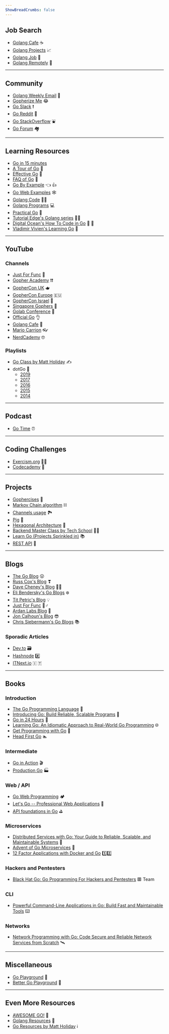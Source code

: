 ```yaml
---
ShowBreadCrumbs: false
---
```


## Job Search

- [Golang Cafe](https://golang.cafe/Join-Golang-Community) ☕
- [Golang Projects](https://www.golangprojects.com/) 📈
- [Golang Job](https://golangjob.xyz/) 👷
- [Golang Remotely](https://golangremotely.com/) 🛂

---

## Community

- [Golang Weekly Email](https://golangweekly.com/) 📧
- [Gopherize Me](https://gopherize.me/) 😂
- [Go Slack](https://invite.slack.golangbridge.org/) ❗
- [Go Reddit](https://www.reddit.com/r/golang/) 🔼
- [Go StackOverflow](https://stackoverflow.com/collectives/go) ⛲
- [Go Forum](https://forum.golangbridge.org/) 🏘

---

## Learning Resources

- [Go in 15 minutes](https://learnxinyminutes.com/docs/go/)
- [A Tour of Go](https://go.dev/tour/welcome/1) 🚎
- [Effective Go](https://go.dev/doc/effective_go) 💪
- [FAQ of Go](https://go.dev/doc/faq) 🤔
- [Go By Example](https://gobyexample.com/) 👈  👍
- [Go Web Examples](https://gowebexamples.com/) 🕸
- [Golang Code](https://golangcode.com/) 🧑‍💻
- [Golang Programs](https://www.golangprograms.com/golang-package-examples.html) 💻
- [Practical Go](https://dave.cheney.net/practical-go/presentations/gophercon-singapore-2019.html) 🔧
- [Tutorial Edge's Golang series](https://tutorialedge.net/golang/) 🧑‍🏫
- [Digital Ocean's How To Code in Go](https://www.digitalocean.com/community/tutorials/how-to-install-go-and-set-up-a-local-programming-environment-on-ubuntu-18-04) 🐙 🦑
- [Vladimir Vivien's Learning Go](https://medium.com/learning-the-go-programming-language) 🧠

---

## YouTube

### Channels

- [Just For Func](https://www.youtube.com/c/JustForFunc) 🕺
- [Gopher Academy](https://www.youtube.com/c/GopherAcademy/playlists) ❗❗
- [GopherCon UK](https://www.youtube.com/c/GopherConUK/playlists) 🫖
- [GopherCon Europe](https://www.youtube.com/c/GopherConEurope/playlists) 🇪🇺
- [GopherCon Israel](https://www.youtube.com/c/GopherConIsrael/playlists) 👀
- [Singapore Gophers](https://www.youtube.com/c/golangSG/playlists) 🧜
- [Golab Conference](https://www.youtube.com/channel/UCMEvzoHTIdZI7IM8LoRbLsQ/playlists) 🧪
- [Official Go](https://www.youtube.com/user/gocoding) 👌
- [Golang Cafe](https://www.youtube.com/channel/UCq4YrlwwXwF74Z3g-VDae2w) 🥐
- [Mario Carrion](https://www.youtube.com/user/mariocarrion) 👓
- [NerdCademy](https://www.youtube.com/c/NerdCademyDev) 🤓

### Playlists

- [Go Class by Matt Holiday](https://www.youtube.com/watch?v=iDQAZEJK8lI&list=PLoILbKo9rG3skRCj37Kn5Zj803hhiuRK6) ✍
- dotGo 🫥
  - [2019](https://www.youtube.com/watch?v=ZACOc-NwV0c&list=PLMW8Xq7bXrG5B_gvikeSf3Du3NGBs4yVi)
  - [2017](https://www.youtube.com/watch?v=Be957fSo4WE&list=PLMW8Xq7bXrG7acNjsU5YMGl5MMK5gl2vn)
  - [2016](https://www.youtube.com/watch?v=5buaPyJ0XeQ&list=PLMW8Xq7bXrG6tcAXDsAVATUbrflLOsIG_)
  - [2015](https://www.youtube.com/watch?v=gDTMtU1XS8g&list=PLMW8Xq7bXrG4Vw-JAnBmqA2IqzM2sf2Na)
  - [2014](https://www.youtube.com/watch?v=myCHCXFFTPY&list=PLMW8Xq7bXrG58Qk-9QSy2HRh2WVeIrs7e)

---

## Podcast

- [Go Time](https://changelog.com/gotime) ⏰

---

## Coding Challenges

- [Exercism.org](https://exercism.org/tracks/go) 🏃‍♀️
- [Codecademy](https://www.codecademy.com/learn/learn-go) 🏫

---

## Projects

- [Gophercises](https://gophercises.com/) 🥊
- [Markov Chain algorithm](https://go.dev/doc/codewalk/markov/) ⛓
- [Channels usage](https://go.dev/doc/codewalk/sharemem/) 🏞️
- [Pig](https://go.dev/doc/codewalk/functions/) 🐷
- [Hexagonal Architecture](https://www.youtube.com/watch?v=MpFog2kZsHk&t=508s) 🧅
- [Backend Master Class by Tech School](https://www.youtube.com/watch?v=rx6CPDK_5mU&list=PLy_6D98if3ULEtXtNSY_2qN21VCKgoQAE) 👨‍🎓
- [Learn Go (Projects Sprinkled in)](https://github.com/inancgumus/learngo) 📚
- [REST API](https://www.youtube.com/watch?v=kd-8mb6HfGA&list=PL3eAkoh7fypqUQUQPn-bXtfiYT_ZSVKmB) 🛌

---

## Blogs

- [The Go Blog](https://go.dev/blog/) 😲
- [Russ Cox's Blog](https://research.swtch.com/) ❣
- [Dave Cheney's Blog](https://dave.cheney.net/) 🧙‍♂️
- [Eli Bendersky's Go Blogs](https://eli.thegreenplace.net/tag/go) ❄️
- [Tit Petric's Blog](https://scene-si.org/) 💡
- [Just For Func](https://medium.com/justforfunc) 🧔♂
- [Ardan Labs Blog](https://www.ardanlabs.com/blog/) 🥼
- [Jon Calhoun's Blog](https://www.calhoun.io/) 😎
- [Chris Siebermann's Go Blogs](https://utcc.utoronto.ca/~cks/space/blog/__TopicGo) 📚

### Sporadic Articles

- [Dev.to](https://dev.to/t/go) 🗃️
- [Hashnode](https://hashnode.com/n/go) #️⃣
- [ITNext.io](https://itnext.io/tagged/golang) 🇮 🇹

---

## Books

### Introduction

- [The Go Programming Language](https://www.amazon.com/Programming-Language-Addison-Wesley-Professional-Computing/dp/0134190440) 💬
- [Introducing Go: Build Reliable, Scalable Programs](https://www.amazon.com/Introducing-Go-Reliable-Scalable-Programs/dp/1491941952) 🥰
- [Go in 24 Hours](https://www.amazon.com/Sams-Teach-Yourself-Hours-Programming/dp/0672338033) 🏪
- [Learning Go: An Idiomatic Approach to Real-World Go Programming](https://www.amazon.com/Learning-Go-Idiomatic-Real-World-Programming/dp/1492077216) 🌐
- [Get Programming with Go](https://www.amazon.com/Get-Programming-Go-Nathan-Youngman/dp/1617293091) 🤖
- [Head First Go](https://www.amazon.com/Head-First-Go-Jay-McGavren/dp/1491969555) 🏊

### Intermediate

- [Go in Action](https://www.amazon.com/Go-Action-William-Kennedy/dp/1617291781) 🎬
- [Production Go](https://leanpub.com/productiongo) 🏭

### Web / API

- [Go Web Programming](https://www.amazon.com/Web-Programming-Sau-Sheong-Chang/dp/1617292567) 🏕️
- [Let's Go -- Professional Web Applications](https://lets-go.alexedwards.net/) 📲
- [API foundations in Go](https://leanpub.com/api-foundations) ⛳

### Microservices

- [Distributed Services with Go: Your Guide to Reliable, Scalable, and Maintainable Systems](https://www.amazon.com/Distributed-Services-Go-Reliable-Maintainable/dp/1680507605) 👐
- [Advent of Go Microservices](https://leanpub.com/go-microservices) 🤏
- [12 Factor Applications with Docker and Go](https://leanpub.com/12fa-docker-golang) 1️⃣2️⃣

### Hackers and Pentesters 

- [Black Hat Go: Go Programming For Hackers and Pentesters](https://www.amazon.com/Black-Hat-Go-Programming-Pentesters/dp/1593278659) 🟥 Team

### CLI
- [Powerful Command-Line Applications in Go: Build Fast and Maintainable Tools](https://www.amazon.com/Powerful-Command-Line-Applications-Go-Maintainable/dp/168050696X) ⌨️

### Networks

- [Network Programming with Go: Code Secure and Reliable Network Services from Scratch](https://www.amazon.com/Network-Programming-Go-Adam-Woodbeck/dp/1718500882) 🛰️

---

## Miscellaneous

- [Go Playground](https://go.dev/play/) 🛝
- [Better Go Playground](https://goplay.tools/) 🎢

---

## Even More Resources

- [AWESOME GO!](https://github.com/avelino/awesome-go) 🤟
- [Golang Resources](https://golangresources.com/) 🧰
- [Go Resources by Matt Holiday](https://github.com/matt4biz/go-resources/) ℹ
